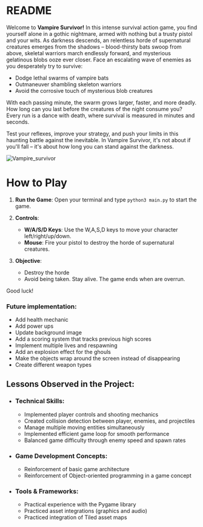 # README

Welcome to **Vampire Survivor!** In this intense survival action game, you find yourself alone in a gothic nightmare, armed with nothing but a trusty pistol and your wits. As darkness descends, an relentless horde of supernatural creatures emerges from the shadows – blood-thirsty bats swoop from above, skeletal warriors march endlessly forward, and mysterious gelatinous blobs ooze ever closer.
Face an escalating wave of enemies as you desperately try to survive:

 - Dodge lethal swarms of vampire bats
 - Outmaneuver shambling skeleton warriors
 - Avoid the corrosive touch of mysterious blob creatures

With each passing minute, the swarm grows larger, faster, and more deadly. How long can you last before the creatures of the night consume you? Every run is a dance with death, where survival is measured in minutes and seconds.

Test your reflexes, improve your strategy, and push your limits in this haunting battle against the inevitable. In Vampire Survivor, it's not about if you'll fall – it's about how long you can stand against the darkness.

![Vampire_survivor](https://github.com/user-attachments/assets/754d9226-a641-41b9-80e7-98bf04d162c5)

# How to Play

1. **Run the Game**: Open your terminal and type `python3 main.py` to start the game.
   
2. **Controls**:
   - **W/A/S/D Keys**: Use the W,A,S,D keys to move your character left/right/up/down.
   - **Mouse**: Fire your pistol to destroy the horde of supernatural creatures.

3. **Objective**: 
   - Destroy the horde
   - Avoid being taken. Stay alive. The game ends when are overrun.

Good luck!

### Future implementation:
   - Add health mechanic
   - Add power ups
   - Update background image
   - Add a scoring system that tracks previous high scores
   - Implement multiple lives and respawning
   - Add an explosion effect for the ghouls
   - Make the objects wrap around the screen instead of disappearing
   - Create different weapon types

## Lessons Observed in the Project:
   - ### Technical Skills:
      - Implemented player controls and shooting mechanics
      - Created collision detection between player, enemies, and projectiles
      - Manage multiple moving entities simultaneously
      - Implemented efficient game loop for smooth performance
      - Balanced game difficulty through enemy speed and spawn rates

   - ### Game Development Concepts:
      - Reinforcement of basic game architecture
      - Reinforcement of Object-oriented programming in a game concept

   - ### Tools & Frameworks:
      - Practical experience with the Pygame library
      - Practiced asset integrations (graphics and audio)
      - Practiced integration of Tiled asset maps
